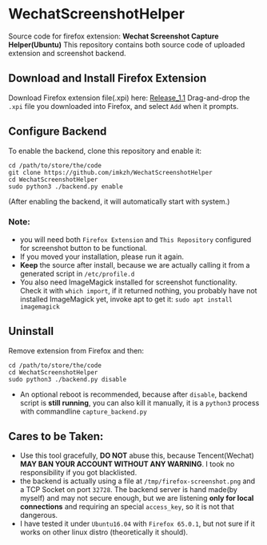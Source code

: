 # WechatScreenshotHelper

Source code for firefox extension: **Wechat Screenshot Capture Helper(Ubuntu)**
This repository contains both source code of uploaded extension and screenshot backend.

## Download and Install Firefox Extension
Download Firefox extension file(.xpi) here: [Release_1.1](https://github.com/imkzh/WechatScreenshotHelper/releases/tag/r1.1)
Drag-and-drop the `.xpi` file you downloaded into Firefox, and select `Add` when it prompts.

## Configure Backend

To enable the backend, clone this repository and enable it:

    cd /path/to/store/the/code
    git clone https://github.com/imkzh/WechatScreenshotHelper
    cd WechatScreenshotHelper
    sudo python3 ./backend.py enable


(After enabling the backend, it will automatically start with system.)

### Note: 
* you will need both `Firefox Extension` and `This Repository` configured for screenshot button to be functional.
* If you moved your installation, please run it again.
* **Keep** the source after install, because we are actually calling it from a generated script in `/etc/profile.d`
* You also need ImageMagick installed for screenshot functionality. Check it with `which import`, if it returned nothing, you probably have not installed ImageMagick yet, invoke apt to get it: `sudo apt install imagemagick`

## Uninstall

Remove extension from Firefox and then:

    cd /path/to/store/the/code
    cd WechatScreenshotHelper
    sudo python3 ./backend.py disable


* An optional reboot is recommended, because after `disable`, backend script is **still running**, you can also kill it manually, it is a `python3` process with commandline `capture_backend.py`

## Cares to be Taken:
* Use this tool gracefully, **DO NOT** abuse this, because Tencent(Wechat) **MAY BAN YOUR ACCOUNT WITHOUT ANY WARNING**. I took no responsibility if you got blacklisted.
* the backend is actually using a file at `/tmp/firefox-screenshot.png` and a TCP Socket on port `32728`. The backend server is hand made(by myself) and may not secure enough, but we are listening **only for local connections** and requiring an special `access_key`, so it is not that dangerous.
* I have tested it under `Ubuntu16.04` with `Firefox 65.0.1`, but not sure if it works on other linux distro (theoretically it should).


